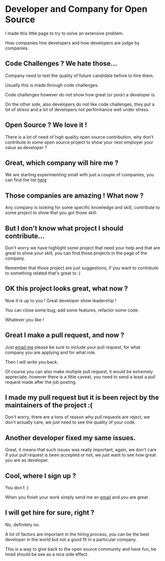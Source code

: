 # Developer and Company for Open Source

I made this little page to try to solve an extensive problem.

How companies hire developers and how developers are judge by companies.

## Code Challenges ? We hate those...

Company need to test the quality of future candidate before to hire them.

Usually this is made through code challenges.

Code challenges however do not show how great (or poor) a developer is.

On the other side, also developers do not like code challenges, they put a lot of stress and a lot of developers not performance well under stress.

## Open Source ? We love it !

There is a lot of need of high quality open source contribution, why don't contribute in some open source project to show your next employer your value as developer ?

## Great, which company will hire me ?

We are starting experimenting small with just a couple of companies, you can find the list [here](list_company)

## Those companies are amazing ! What now ?

Any company is looking for some specific knowledge and skill, contribute to some project to show that you got those skill.

## But I don't know what project I should contribute...

Don't worry we have highlight some project that need your help and that are great to show your skill, you can find those projects in the page of the company.

Remember that those project are just suggestions, if you want to contribute to something related that's great to :)

## OK this project looks great, what now ?

Now it is up to you ! Great developer show leadership !

You can close some bug, add some features, refactor some code.

Whatever you like !

## Great I make a pull request, and now ?

Just [email me](my_email) please be sure to include your pull request, for what company you are applying and for what role.

Then I will write you back.

Of course you can also make multiple pull request, it would be extremely appreciate, however there is a little caveat, you need to send a least a pull request made after the job posting.

## I made my pull request but it is been reject by the maintainers of the project :(

Don't worry, there are a tons of reason why pull requests are reject, we don't actually care, we just need to see the quality of your code.

## Another developer fixed my same issues.

Great, it means that such issues was really important, again, we don't care if your pull request is been accepted or not, we just want to see how great you are as developer.

## Cool, where I sign up ?

You don't :)

When you finish your work simply send me an [email](my_email) and you are great.

## I will get hire for sure, right ?

No, definitely no.

A lot of factors are important in the hiring process, you can be the best developer in the world but not a good fit in a particular company.

This is a way to give back to the open source community and have fun, be hired should be see as a nice side effect.
